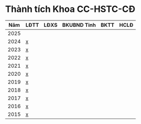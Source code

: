 # Thành tích Khoa CC-HSTC-CĐ

|Năm|LĐTT|LĐXS|BKUBND Tỉnh|BKTT|HCLĐ|
|-- |--  |--  |--         |--  |--  |
|2025||
|2024|[x]()
|2023|[x]()
|2022|[x]()
|2021|[x]()
|2020|[x]()
|2019|[x]()
|2018|[x]()
|2017|[x]()
|2016|[x](https://drive.google.com/file/d/11Lu7xpX3S-z3WfWw-GvEjS_P4tL3EO4z/view?usp=drive_link) |
|2015|[x](https://drive.google.com/file/d/1LD3cOSyMMncogk0atIVOVYUDWxfs-rWc/view?usp=drive_link) | 
